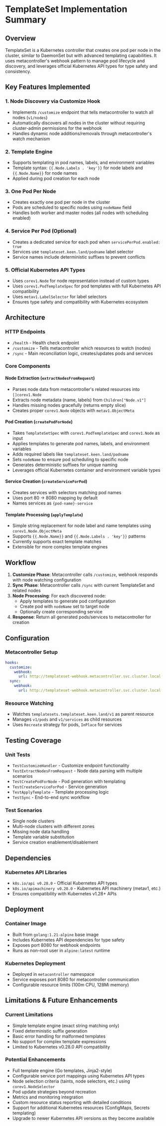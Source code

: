 # TemplateSet Implementation Summary

## Overview

TemplateSet is a Kubernetes controller that creates one pod per node in the cluster, similar to DaemonSet but with advanced templating capabilities. It uses metacontroller's webhook pattern to manage pod lifecycle and discovery, and leverages official Kubernetes API types for type safety and consistency.

## Key Features Implemented

### 1. Node Discovery via Customize Hook
- Implements `/customize` endpoint that tells metacontroller to watch all nodes (`v1/nodes`)
- Automatically discovers all nodes in the cluster without requiring cluster-admin permissions for the webhook
- Handles dynamic node additions/removals through metacontroller's watch mechanism

### 2. Template Engine
- Supports templating in pod names, labels, and environment variables
- Template syntax: `{{.Node.Labels . 'key'}}` for node labels and `{{.Node.Name}}` for node names
- Applied during pod creation for each node

### 3. One Pod Per Node
- Creates exactly one pod per node in the cluster
- Pods are scheduled to specific nodes using `nodeName` field
- Handles both worker and master nodes (all nodes with scheduling enabled)

### 4. Service Per Pod (Optional)
- Creates a dedicated service for each pod when `servicePerPod.enabled: true`
- Services use `templateset.keen.land/podname` label selector
- Service names include deterministic suffixes to prevent conflicts

### 5. Official Kubernetes API Types
- Uses `corev1.Node` for node representation instead of custom types
- Uses `corev1.PodTemplateSpec` for pod templates with full Kubernetes API compatibility
- Uses `metav1.LabelSelector` for label selectors
- Ensures type safety and compatibility with Kubernetes ecosystem

## Architecture

### HTTP Endpoints
- `/health` - Health check endpoint
- `/customize` - Tells metacontroller which resources to watch (nodes)
- `/sync` - Main reconciliation logic, creates/updates pods and services

### Core Components

#### Node Extraction (`extractNodesFromRequest`)
- Parses node data from metacontroller's related resources into `[]corev1.Node`
- Extracts node metadata (name, labels) from `Children["Node.v1"]`
- Handles missing nodes gracefully (returns empty slice)
- Creates proper `corev1.Node` objects with `metav1.ObjectMeta`

#### Pod Creation (`createPodForNode`)
- Takes `TemplateSetSpec` with `corev1.PodTemplateSpec` and `corev1.Node` as input
- Applies templates to generate pod names, labels, and environment variables
- Adds required labels like `templateset.keen.land/podname`
- Sets `nodeName` to ensure pod scheduling to specific node
- Generates deterministic suffixes for unique naming
- Leverages official Kubernetes container and environment variable types

#### Service Creation (`createServiceForPod`)
- Creates services with selectors matching pod names
- Uses port 80 -> 8080 mapping by default
- Names services as `{pod-name}-service`

#### Template Processing (`applyTemplate`)
- Simple string replacement for node label and name templates using `corev1.Node.ObjectMeta`
- Supports `{{.Node.Name}}` and `{{.Node.Labels . 'key'}}` patterns
- Currently supports exact template matches
- Extensible for more complex template engines

## Workflow

1. **Customize Phase**: Metacontroller calls `/customize`, webhook responds with node watching configuration
2. **Sync Phase**: Metacontroller calls `/sync` with current TemplateSet and related nodes
3. **Node Processing**: For each discovered node:
   - Apply templates to generate pod configuration
   - Create pod with `nodeName` set to target node
   - Optionally create corresponding service
4. **Response**: Return all generated pods/services to metacontroller for creation

## Configuration

### Metacontroller Setup
```yaml
hooks:
  customize:
    webhook:
      url: http://templateset-webhook.metacontroller.svc.cluster.local:8080/customize
  sync:
    webhook:
      url: http://templateset-webhook.metacontroller.svc.cluster.local:8080/sync
```

### Resource Watching
- Watches `templatesets.templateset.keen.land/v1` as parent resource
- Manages `v1/pods` and `v1/services` as child resources
- Uses `Recreate` strategy for pods, `InPlace` for services

## Testing Coverage

### Unit Tests
- `TestCustomizeHandler` - Customize endpoint functionality
- `TestExtractNodesFromRequest` - Node data parsing with multiple scenarios
- `TestCreatePodForNode` - Pod generation with templating
- `TestCreateServiceForPod` - Service generation
- `TestApplyTemplate` - Template processing logic
- `TestSync` - End-to-end sync workflow

### Test Scenarios
- Single node clusters
- Multi-node clusters with different zones
- Missing node data handling
- Template variable substitution
- Service creation enablement/disablement

## Dependencies

### Kubernetes API Libraries
- `k8s.io/api v0.28.0` - Official Kubernetes API types
- `k8s.io/apimachinery v0.28.0` - Kubernetes API machinery (metav1, etc.)
- Ensures compatibility with Kubernetes v1.28+ APIs

## Deployment

### Container Image
- Built from `golang:1.21-alpine` base image
- Includes Kubernetes API dependencies for type safety
- Exposes port 8080 for webhook endpoints
- Runs as non-root user in `alpine:latest` runtime

### Kubernetes Deployment
- Deployed in `metacontroller` namespace
- Service exposes port 8080 for metacontroller communication
- Configurable resource limits (100m CPU, 128Mi memory)

## Limitations & Future Enhancements

### Current Limitations
- Simple template engine (exact string matching only)
- Fixed deterministic suffix generation
- Basic error handling for malformed templates
- No support for complex template expressions
- Limited to Kubernetes v0.28.0 API compatibility

### Potential Enhancements
- Full template engine (Go templates, Jinja2-style)
- Configurable service port mappings using Kubernetes API types
- Node selection criteria (taints, node selectors, etc.) using `corev1.NodeSelector`
- Pod update strategies beyond recreation
- Metrics and monitoring integration
- Custom resource status reporting with detailed conditions
- Support for additional Kubernetes resources (ConfigMaps, Secrets templating)
- Upgrade to newer Kubernetes API versions as they become available
